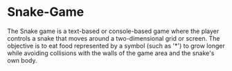 # Snake-Game
The Snake game is a text-based or console-based game where the player controls a snake that moves around a two-dimensional grid or screen. The objective is to eat food represented by a symbol (such as '*') to grow longer while avoiding collisions with the walls of the game area and the snake's own body.
